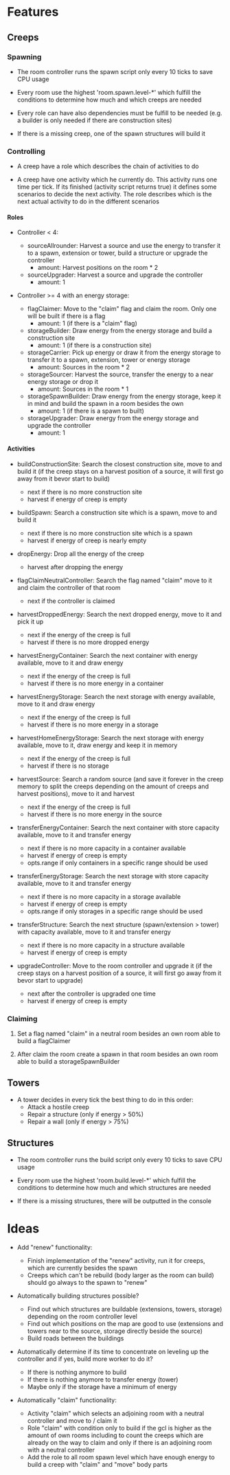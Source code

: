 # Features


## Creeps


### Spawning

- The room controller runs the spawn script only every 10 ticks to save
  CPU usage
  
- Every room use the highest 'room.spawn.level-*' which fulfill the
  conditions to determine how much and which creeps are needed
  
- Every role can have also dependencies must be fulfill to be needed 
  (e.g. a builder is only needed if there are construction sites)
  
- If there is a missing creep, one of the spawn structures will build it


### Controlling

- A creep have a role which describes the chain of activities to do

- A creep have one activity which he currently do. This activity runs
  one time per tick. If its finished (activity script returns true) it
  defines some scenarios to decide the next activity. The role describes 
  which is the next actual activity to do in the different scenarios
  
  
#### Roles

- Controller < 4: 
    - sourceAllrounder: Harvest a source and use the energy to transfer
      it to a spawn, extension or tower, build a structure or upgrade
      the controller
      - amount: Harvest positions on the room * 2 
    - sourceUpgrader: Harvest a source and upgrade the controller
      - amount: 1
    
- Controller >= 4 with an energy storage:
    - flagClaimer: Move to the "claim" flag and claim the room. Only one 
      will be built if there is a flag 
      - amount: 1 (if there is a "claim" flag)
    - storageBuilder: Draw energy from the energy storage and build a
      construction site
      - amount: 1 (if there is a construction site)
    - storageCarrier: Pick up energy or draw it from the energy storage
      to transfer it to a spawn, extension, tower or energy storage
      - amount: Sources in the room * 2 
    - storageSourcer: Harvest the source, transfer the energy to a near 
      energy storage or drop it
      - amount: Sources in the room * 1 
    - storageSpawnBuilder: Draw energy from the energy storage, keep it
      in mind and build the spawn in a room besides the own
      - amount: 1 (if there is a spawn to built)
    - storageUpgrader: Draw energy from the energy storage and upgrade
      the controller
      - amount: 1
  
  
#### Activities

- buildConstructionSite: Search the closest construction site, move to 
  and build it (if the creep stays on a harvest position of a source, it
  will first go away from it bevor start to build)
  - next if there is no more construction site
  - harvest if energy of creep is empty
  
- buildSpawn: Search a construction site which is a spawn, move to and 
  build it
  - next if there is no more construction site which is a spawn
  - harvest if energy of creep is nearly empty
  
- dropEnergy: Drop all the energy of the creep
  - harvest after dropping the energy
  
- flagClaimNeutralController: Search the flag named "claim" move to it
  and claim the controller of that room
  - next if the controller is claimed
  
- harvestDroppedEnergy: Search the next dropped energy, move to it and 
  pick it up
  - next if the energy of the creep is full
  - harvest if there is no more dropped energy
  
- harvestEnergyContainer: Search the next container with energy 
  available, move to it and draw energy
  - next if the energy of the creep is full
  - harvest if there is no more energy in a container
  
- harvestEnergyStorage: Search the next storage with energy available,
  move to it and draw energy
  - next if the energy of the creep is full
  - harvest if there is no more energy in a storage
  
- harvestHomeEnergyStorage: Search the next storage with energy 
  available, move to it, draw energy and keep it in memory
  - next if the energy of the creep is full
  - harvest if there is no storage
  
- harvestSource: Search a random source (and save it forever in the 
  creep memory to split the creeps depending on the amount of creeps and 
  harvest positions), move to it and harvest 
  - next if the energy of the creep is full
  - harvest if there is no more energy in the source
  
- transferEnergyContainer: Search the next container with store capacity 
  available, move to it and transfer energy
  - next if there is no more capacity in a container available
  - harvest if energy of creep is empty
  - opts.range if only containers in a specific range should be used 
  
- transferEnergyStorage: Search the next storage with store capacity 
  available, move to it and transfer energy
  - next if there is no more capacity in a storage available
  - harvest if energy of creep is empty
  - opts.range if only storages in a specific range should be used 
  
- transferStructure: Search the next structure (spawn/extension > tower) 
  with capacity available, move to it and transfer energy 
  - next if there is no more capacity in a structure available
  - harvest if energy of creep is empty
  
- upgradeController: Move to the room controller and upgrade it (if the 
  creep stays on a harvest position of a source, it will first go away 
  from it bevor start to upgrade)
  - next after the controller is upgraded one time
  - harvest if energy of creep is empty
  
  
### Claiming

1. Set a flag named "claim" in a neutral room besides an own room able
   to build a flagClaimer
   
2. After claim the room create a spawn in that room besides an own room 
   able to build a storageSpawnBuilder
  
## Towers

- A tower decides in every tick the best thing to do in this order:
  - Attack a hostile creep
  - Repair a structure (only if energy > 50%)
  - Repair a wall (only if energy > 75%)
  
## Structures

- The room controller runs the build script only every 10 ticks to save
  CPU usage
  
- Every room use the highest 'room.build.level-*' which fulfill the
  conditions to determine how much and which structures are needed
  
- If there is a missing structures, there will be outputted in the 
  console

  
# Ideas

- Add "renew" functionality:
  - Finish implementation of the "renew" activity, run it for creeps, 
    which are currently besides the spawn
  - Creeps which can't be rebuild (body larger as the room can build)
    should go always to the spawn to "renew" 

- Automatically building structures possible?
  - Find out which structures are buildable (extensions, towers, 
    storage) depending on the room controller level
  - Find out which positions on the map are good to use (extensions and
    towers near to the source, storage directly beside the source)
  - Build roads between the buildings

- Automatically determine if its time to concentrate on leveling up the 
  controller and if yes, build more worker to do it?
  - If there is nothing anymore to build
  - If there is nothing anymore to transfer energy (tower)
  - Maybe only if the storage have a minimum of energy
  
- Automatically "claim" functionality:
  - Activity "claim" which selects an adjoining room with a neutral
    controller and move to / claim it
  - Role "claim" with condition only to build if the gcl is higher as
    the amount of own rooms including to count the creeps which are
    already on the way to claim and only if there is an adjoining room
    with a neutral controller
  - Add the role to all room spawn level which have enough energy to
    build a creep with "claim" and "move" body parts
